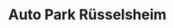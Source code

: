 ---
title: "Auto Park Rüsselsheim"
url: /ruesselsheim-am-main/auto-park-ruesselsheim/
shop: Autohaus
---